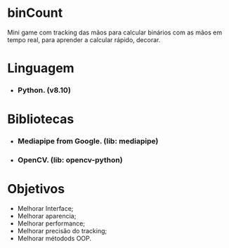 <h1>binCount</h1>
<div>
  Mini game com tracking das mãos para calcular binários com as mãos em tempo real, para aprender a calcular rápido, decorar.
</div>

<h1>Linguagem</h1>
<div>
  <ul>
    <li>
      <h3>Python. (v8.10)</h3>
    </li>
  </ul>
</div>

<h1>Bibliotecas</h1>
<div>
  <ul>
    <li>
      <h3>Mediapipe from Google. (lib: mediapipe)</h3>
    </li>
    <li>
      <h3>OpenCV. (lib: opencv-python)</h3>
    </li>
  </ul>
</div>

<h1>Objetivos</h1>
<div>
  <ul>
    <li>Melhorar Interface;</li>
    <li>Melhorar aparencia;</li>
    <li>Melhorar performance;</li>
    <li>Melhorar precisão do tracking;</li>
    <li>Melhorar métodods OOP.</li>
  </ul>
</div>
